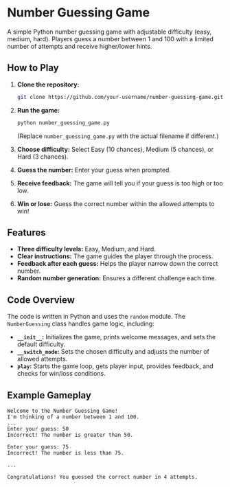# Number Guessing Game

A simple Python number guessing game with adjustable difficulty (easy, medium, hard). Players guess a number between 1 and 100 with a limited number of attempts and receive higher/lower hints.

## How to Play

1. **Clone the repository:**
   ```bash
   git clone https://github.com/your-username/number-guessing-game.git
   ```

2. **Run the game:**
   ```bash
   python number_guessing_game.py 
   ```
   (Replace `number_guessing_game.py` with the actual filename if different.)

3. **Choose difficulty:**  Select Easy (10 chances), Medium (5 chances), or Hard (3 chances).

4. **Guess the number:** Enter your guess when prompted.

5. **Receive feedback:** The game will tell you if your guess is too high or too low.

6. **Win or lose:**  Guess the correct number within the allowed attempts to win!


## Features

* **Three difficulty levels:** Easy, Medium, and Hard.
* **Clear instructions:**  The game guides the player through the process.
* **Feedback after each guess:** Helps the player narrow down the correct number.
* **Random number generation:** Ensures a different challenge each time.

## Code Overview

The code is written in Python and uses the `random` module.  The `NumberGuessing` class handles game logic, including:

* **`__init__`:** Initializes the game, prints welcome messages, and sets the default difficulty.
* **`__switch_mode`:**  Sets the chosen difficulty and adjusts the number of allowed attempts.
* **`play`:**  Starts the game loop, gets player input, provides feedback, and checks for win/loss conditions.



## Example Gameplay

```
Welcome to the Number Guessing Game!
I'm thinking of a number between 1 and 100.
...
Enter your guess: 50
Incorrect! The number is greater than 50.

Enter your guess: 75
Incorrect! The number is less than 75.

...

Congratulations! You guessed the correct number in 4 attempts.
```
